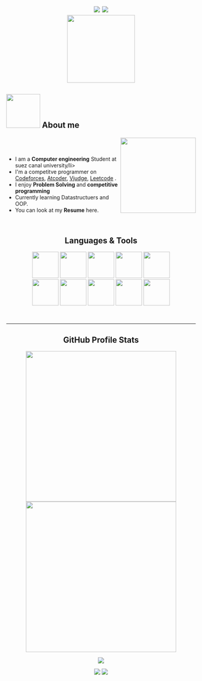 <h1 align="center">
  <a href="#">
  <a href="https://github.com/DenverCoder1/readme-typing-svg">
  <img src="https://readme-typing-svg.herokuapp.com?font='Hubballi'&color=BC97D6&size=27&center=true&vCenter=true&width=500&height=100&lines=Hello!+I'am+Yasmeen+Hany;"></a>
  <a href="https://github.com/DenverCoder1/readme-typing-svg">
  <img src="https://readme-typing-svg.herokuapp.com?font='Hubballi'&color=BC97D6&size=27&center=true&vCenter=true&width=500&height=50&lines=Software+Engineer;Competitve+programmer;"></a>
  </a>
<br>	
<img align="center" width=180px src="https://tenor.com/view/greetings-hey-hand-waves-hand-wave-greet-gif-16572460983832566995.gif">
	
</h1>

<!-- About -->
## <picture> <img width="90px" src="https://tenor.com/view/hi-good-afternoon-good-care-rabbit-hand-waves-gif-14148706483768650372.gif"> </picture>  About me </p>


<img align="right" src="https://tenor.com/view/hi-there-hello-peep-hey-gif-15994118.gif" width = 200 px/>

<br><br>

<ul>
<li>I am a <strong>Computer engineering</strong> Student at suez canal university/li>
<li> I'm a competitve programmer on
<a href = "https://codeforces.com/profile/Eileanora" target ="blank",>Codeforces</a>,  
<a href = "https://atcoder.jp/users/Eileanora" target ="blank",>Atcoder</a>,  
<a href = "https://vjudge.net/user/Eileanora" target ="blank",>Vjudge</a>, 
<a href = "https://leetcode.com/Eileanora/" target ="blank",>Leetcode</a> . </li>


<li> I enjoy <strong>Problem Solving</strong> and <strong>competitive programming</strong></li>  

<li> Currently learning Datastructuers and OOP. </li>

<li> You can look at my <https://drive.google.com/file/d/1VEiTQBG3vr6erJK2Pk3653Yx-Q8X34u-/view?usp=share_link" target ="blank",> <strong>Resume</strong></a> here.</li>

</ul>

 <!---languages & Tools text --->

<div>&nbsp;</div>
<h2 align="center">Languages & Tools</h2></p>
<div align="center">

<!--- language icons --->

<img height="70" src="https://img.icons8.com/fluency/96/null/c-plus-plus-logo.png"/>
<img height="70" src="https://img.icons8.com/fluency/96/null/c-programming.png"/>
<img height="70" src="https://img.icons8.com/fluency/96/null/c-sharp-logo.png"/>
<img height="70" src="https://img.icons8.com/ios/100/null/python--v1.png"/>
<img height="70" src="https://img.icons8.com/external-outline-juicy-fish/60/null/external-sql-coding-and-development-outline-outline-juicy-fish.png"/>
<br>
<img height="70" src="https://img.icons8.com/ios-filled/100/null/git.png"/>
<img height="70" src="https://img.icons8.com/color/96/null/linux--v1.png"/>
<img height="70" src="https://img.icons8.com/color/96/null/visual-studio-code-2019.png"/>
<img height="70" src="https://img.icons8.com/fluency/96/null/visual-studio.png"/>
<img height="70" src="https://img.icons8.com/ios-filled/100/null/console.png"/>
<!img height="100" src="https://upload.wikimedia.org/wikipedia/commons/6/6e/JetBrains_Rider_Icon.png/>
</br>

&nbsp;
  </div>
  
<!--- Languages & Tools End --->


<!-- github stats and trophies -->
<!--- Github Stats Starts --->


<hr>
<h2 align="center">GitHub Profile Stats</h2></p>
<p align="center">
  <img width="400px" src="https://github-readme-stats.vercel.app/api?username=Eileanora&count_private=true&show_icons=true&theme=material-palenight&hide_border=true&bg_color=1F222E" />
  <img width="400px" src="https://github-readme-streak-stats.herokuapp.com?user=Eileanora&theme=material-palenight&hide_border=true&fire=C77800&ring=7C2AE8&background=1F222E" />
  
</p>

<div align="center">

![](http://github-profile-summary-cards.vercel.app/api/cards/profile-details?username=Eileanora&theme=radical)

</div>

<div align="center">

![](http://github-profile-summary-cards.vercel.app/api/cards/repos-per-language?username=Eileanora&theme=radical) ![](http://github-profile-summary-cards.vercel.app/api/cards/most-commit-language?username=Eileanora&theme=radical)
